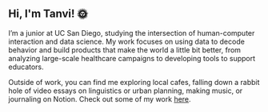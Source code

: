 ## Hi, I'm Tanvi! 🌞

I’m a junior at UC San Diego, studying the intersection of human-computer interaction and data science. My work focuses on using data to decode behavior and build products that make the world a little bit better, from analyzing large-scale healthcare campaigns to developing tools to support educators. 

Outside of work, you can find me exploring local cafes, falling down a rabbit hole of video essays on linguistics or urban planning, making music, or journaling on Notion. Check out some of my work [here](https://tanvividyala.framer.media/).
